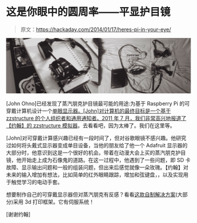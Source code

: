 # 这是你眼中的圆周率——平显护目镜

> 原文：<https://hackaday.com/2014/01/17/heres-pi-in-your-eye/>

![](img/97cff25079c40829db6b6e0a3eba6d3d.png)

[John Ohno]已经发现了蒸汽朋克护目镜最可能的用途:为基于 Raspberry Pi 的可穿戴计算机设计一个[单眼显示器。[John]对计算机的最终目标是一个基于 zzstructure 的个人组织者和通用通知者。2011 年 7 月，我们非常高兴地报道了](http://firstchurchofspacejesus.blogspot.com/2014/01/off-topic-wearable-computer-project.html)[【约翰】的 zzstructure 模拟器](http://hackaday.com/2011/07/12/zzstructure-emulator/)。去看看吧，因为太棒了。我们在这里等。

[John]对可穿戴计算感兴趣已经有一段时间了，但对谷歌眼镜不感兴趣。他研究过如何将头戴式显示器变成单目设备，当他的朋友给了他一个 Adafruit 显示器的大部分时，他意识到这是一个很好的机会。带着在动漫大会上买的蒸汽朋克护目镜，他开始走上成为石像鬼的道路。在这一过程中，他遇到了一些问题，即 SD 卡故障、显示输出问题和一般的组装问题，但出来后感觉就像一朵玫瑰。【约翰】对未来的输入增加有想法，比如简单的红外眼睛跟踪，增加和弦键盘，，以及实现用于触觉学习的电动手套。

想要制作自己的可穿戴显示器但对蒸汽朋克有反感？看看[这款自制解决方案](http://hackaday.com/2013/11/17/google-glass-how-about-this-home-brew-solution/)(大部分)采用 3d 打印框架。它有伺服系统！

[谢谢约翰]